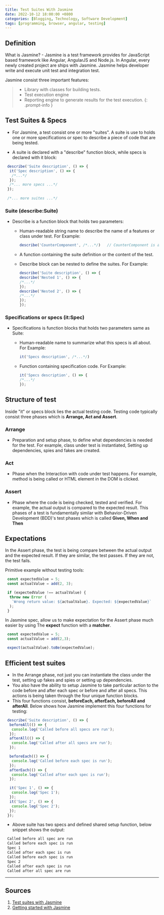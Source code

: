 ```yaml
---
title: Test Suites With Jasmine
date: 2022-10-12 18:00:00 +0800
categories: [Blogging, Technology, Software Development]
tags: [programming, browser, angular, testing]
---
```


## Definition

What is Jasmine? - Jasmine is a test framework provides for JavaScript based framework like Angular, AngularJS and Node.js. In Angular, every newly created project are ships with Jasmine. Jasmine helps developer write and execute unit test and integration test.

Jasmine consist three important features:

> - Library with classes for building tests.
> - Test execution engine
> - Reporting engine to generate results for the test execution.
{: .prompt-info }

## Test Suites & Specs

- For Jasmine, a test consist one or more "suites". A suite is use to holds one or more specifications or spec to describe a piece of code that are being tested.

- A suite is declared with a "describe" function block, while specs is declared with it block:

```js
 describe('Suite description', () => {
  it('Spec description', () => {
   /*...*/
  });
  /*... more specs ...*/
 });
 
 /*... more suites ...*/
```

### Suite (describe:Suite)

- Describe is a function block that holds two parameters:
  - Human-readable string name to describe the name of a features or class under test. For Example:

    ```js
    describe('CounterComponent', /*...*/)   // CounterComponent is a class
    ```

  - A function containing the suite definition or the content of the test.
  - Describe block can be nested to define the suites. For Example:

    ```js
    describe('Suite description', () => {
    describe('Nested 1', () => {
    /*...*/
    });
    describe('Nested 2', () => {
    /*...*/
    });
    });
    ```

### Specifications or specs (it:Spec)

- Specifications is function blocks that holds two parameters same as Suite:
  - Human-readable name to summarize what this specs is all about. For Example:

    ```js
    it('Specs description', /*...*/)
    ```

  - Function containing specification code. For Example:

    ```js
    it('Specs description', () => {
    /*...*/
    });
    ```

## Structure of test

Inside "it" or specs block lies the actual testing code. Testing code typically consist three phases which is **Arrange, Act and Assert**.

### Arrange

- Preparation and setup phase, to define what dependencies is needed for the test. For example, class under test is instantiated, Setting up dependencies, spies and fakes are created.

### Act

- Phase when the Interaction with code under test happens. For example, method is being called or HTML element in the DOM is clicked.

### Assert

- Phase where the code is being checked, tested and verified. For example, the actual output is compared to the expected result. This phases of a test is fundamentally similar with Behavior-Driven Development (BDD)'s test phases which is called **Given, When and Then**

## Expectations

In the Assert phase, the test is being compare between the actual output and the expected result. If they are  similar, the test passes. If they are not, the test fails.

Primitive example without testing tools:

```js
 const expectedValue = 5;
 const actualValue = add(2, 3);

 if (expectedValue !== actualValue) {
  throw new Error (
   `Wrong return value: ${actualValue}. Expected: ${expectedValue}`
  );
 }
```

In Jasmine spec, allow us to make expectation for the Assert phase much easier by using The **expect** function with a **matcher**.

```js
 const expectedValue = 5;
 const actualValue = add(2,3);

 expect(actualValue).toBe(expectedValue);
```

## Efficient test suites

- In the Arrange phase, not just you can instantiate the class under the test, setting up fakes and spies or setting up dependencies.
- You also have the ability to setup Jasmine to take particular action to the code before and after each spec or before and after all specs. This actions is being taken through the four unique function blocks.
- This four functions consist, **beforeEach, afterEach, beforeAll and afterAll**. Below shows how Jasmine implement this four functions for testing:

```js
 describe('Suite description', () => {
  beforeAll(() => {
   console.log('Called before all specs are run');
  });
  afterAll(() => {
   console.log('Called after all specs are run');
  });

  beforeEach(() => {
   console.log('Called before each spec is run');
  });
  afterEach(() => {
   console.log('Called after each spec is run');
  });

  it('Spec 1', () => {
   console.log('Spec 1');
  });
  it('Spec 2', () => {
   console.log('Spec 2');
  });
 });
```

- Above suite has two specs and defined shared setup function, below snippet shows the output:

```markdown
 Called before all spec are run
 Called before each spec is run
 Spec 1
 Called after each spec is run
 Called before each spec is run
 Spec 2
 Called after each spec is run
 Called after all spec are run
```

---

## Sources

1. [Test suites with Jasmine](https://testing-angular.com/test-suites-with-jasmine/#structure-of-a-test)
2. [Getting started with Jasmine](https://jasmine.github.io/tutorials/your_first_suite)
